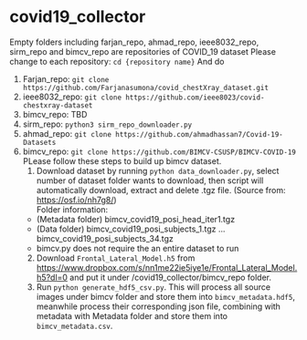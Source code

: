 # covid19_collector

Empty folders including farjan_repo, ahmad_repo, ieee8032_repo, sirm_repo and bimcv_repo
are repositories of COVID_19 dataset
Please change to each repository: `cd {repository name}`
And do
1. Farjan_repo: `git clone https://github.com/Farjanasumona/covid_chestXray_dataset.git`
2. ieee8032_repo: `git clone https://github.com/ieee8023/covid-chestxray-dataset`
3. bimcv_repo: TBD
4. sirm_repo: `python3 sirm_repo_downloader.py`
5. ahmad_repo: `git clone https://github.com/ahmadhassan7/Covid-19-Datasets`
6. bimcv_repo: `git clone https://github.com/BIMCV-CSUSP/BIMCV-COVID-19` <br>
   PLease follow these steps to build up bimcv dataset.
   1. Download dataset by running `python data_downloader.py`, select number of dataset folder wants to download, then script will automatically download, extract and delete .tgz file. (Source from: https://osf.io/nh7g8/) <br>
   Folder information: <br>
   * (Metadata folder) bimcv_covid19_posi_head_iter1.tgz<br>
   * (Data folder) bimcv_covid19_posi_subjects_1.tgz ... bimcv_covid19_posi_subjects_34.tgz<br>
   * bimcv.py does not require the an entire dataset to run
   2. Download `Frontal_Lateral_Model.h5` from https://www.dropbox.com/s/nn1me22ie5iye1e/Frontal_Lateral_Model.h5?dl=0 and put it under /covid19_collector/bimcv_repo folder. <br>
   3. Run `python generate_hdf5_csv.py`. This will process all source images under bimcv folder and store them into `bimcv_metadata.hdf5`, meanwhile process their corresponding json file, combining with metadata with Metadata folder and store them into `bimcv_metadata.csv`.
